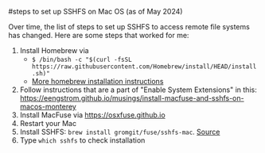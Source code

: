 #steps to set up SSHFS on Mac OS (as of May 2024)

Over time, the list of steps to set up SSHFS to access remote file systems has changed. Here are some steps that worked for me:
1. Install Homebrew via
   - `$ /bin/bash -c "$(curl -fsSL https://raw.githubusercontent.com/Homebrew/install/HEAD/install.sh)"`
   - <a href = "https://mac.install.guide/homebrew/3">More homebrew installation instructions</a>
3. Follow instructions that are a part of "Enable System Extensions" in this: https://eengstrom.github.io/musings/install-macfuse-and-sshfs-on-macos-monterey
2. Install MacFuse via https://osxfuse.github.io
3. Restart your Mac
4. Install SSHFS: `brew install gromgit/fuse/sshfs-mac`. <a href = "https://github.com/osxfuse/osxfuse/issues/781#issuecomment-833421071">Source</a>
5. Type `which sshfs` to check installation




